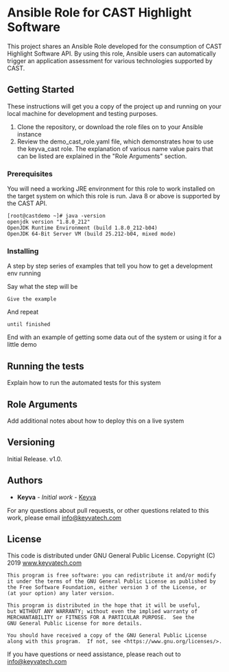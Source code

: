 # Ansible Role for CAST Highlight Software

This project shares an Ansible Role developed for the consumption of CAST Highlight Software API. By using this role, Ansible users can automatically trigger an application assessment for various technologies supported by CAST.  

## Getting Started

These instructions will get you a copy of the project up and running on your local machine for development and testing purposes. 

1) Clone the repository, or download the role files on to your Ansible instance
2) Review the demo_cast_role.yaml file, which demonstrates how to use the keyva_cast role. The explanation of various name value pairs that can be listed are explained in the "Role Arguments" section.

### Prerequisites

You will need a working JRE environment for this role to work installed on the target system on which this role is run. Java 8 or above is supported by the CAST API.

```
[root@castdemo ~]# java -version
openjdk version "1.8.0_212"
OpenJDK Runtime Environment (build 1.8.0_212-b04)
OpenJDK 64-Bit Server VM (build 25.212-b04, mixed mode)
```

### Installing

A step by step series of examples that tell you how to get a development env running

Say what the step will be

```
Give the example
```

And repeat

```
until finished
```

End with an example of getting some data out of the system or using it for a little demo

## Running the tests

Explain how to run the automated tests for this system



## Role Arguments

Add additional notes about how to deploy this on a live system


## Versioning

Initial Release. v1.0.

## Authors

* **Keyva** - *Initial work* - [Keyva](www.keyvatech.com)

For any questions about pull requests, or other questions related to this work, please email info@keyvatech.com

## License

This code is distributed under GNU General Public License.
Copyright (C) 2019 www.keyvatech.com

```
This program is free software: you can redistribute it and/or modify
it under the terms of the GNU General Public License as published by
the Free Software Foundation, either version 3 of the License, or
(at your option) any later version.

This program is distributed in the hope that it will be useful,
but WITHOUT ANY WARRANTY; without even the implied warranty of
MERCHANTABILITY or FITNESS FOR A PARTICULAR PURPOSE.  See the
GNU General Public License for more details.

You should have received a copy of the GNU General Public License
along with this program.  If not, see <https://www.gnu.org/licenses/>.
```

If you have questions or need assistance, please reach out to info@keyvatech.com

